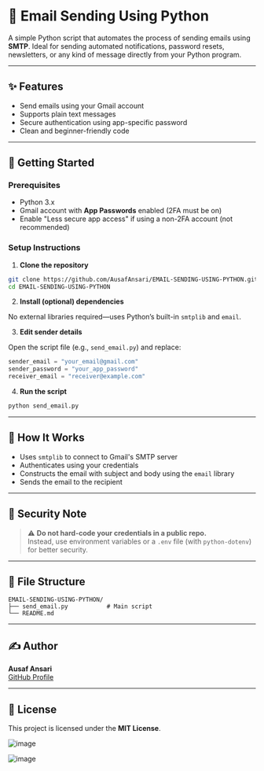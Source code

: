
# 📧 Email Sending Using Python

A simple Python script that automates the process of sending emails using **SMTP**. Ideal for sending automated notifications, password resets, newsletters, or any kind of message directly from your Python program.

---

## ✨ Features

- Send emails using your Gmail account  
- Supports plain text messages  
- Secure authentication using app-specific password  
- Clean and beginner-friendly code  

---

## 🚀 Getting Started

### Prerequisites

- Python 3.x  
- Gmail account with **App Passwords** enabled (2FA must be on)  
- Enable "Less secure app access" if using a non-2FA account (not recommended)

### Setup Instructions

1. **Clone the repository**

```bash
git clone https://github.com/AusafAnsari/EMAIL-SENDING-USING-PYTHON.git
cd EMAIL-SENDING-USING-PYTHON
```

2. **Install (optional) dependencies**

No external libraries required—uses Python’s built-in `smtplib` and `email`.

3. **Edit sender details**

Open the script file (e.g., `send_email.py`) and replace:

```python
sender_email = "your_email@gmail.com"
sender_password = "your_app_password"
receiver_email = "receiver@example.com"
```

4. **Run the script**

```bash
python send_email.py
```

---

## 🧠 How It Works

- Uses `smtplib` to connect to Gmail's SMTP server  
- Authenticates using your credentials  
- Constructs the email with subject and body using the `email` library  
- Sends the email to the recipient

---

## 🔐 Security Note

> ⚠️ **Do not hard-code your credentials in a public repo.**  
> Instead, use environment variables or a `.env` file (with `python-dotenv`) for better security.

---

## 📁 File Structure

```
EMAIL-SENDING-USING-PYTHON/
├── send_email.py           # Main script
└── README.md
```

---

## ✍️ Author

**Ausaf Ansari**  
[GitHub Profile](https://github.com/AusafAnsari)

---

## 📝 License

This project is licensed under the **MIT License**.


![image](https://github.com/user-attachments/assets/25bd606c-454e-4ea9-90e8-f0a22af8a9b6)

![image](https://github.com/user-attachments/assets/5e934f42-37f9-4624-bf27-35408fc8c4dd)
